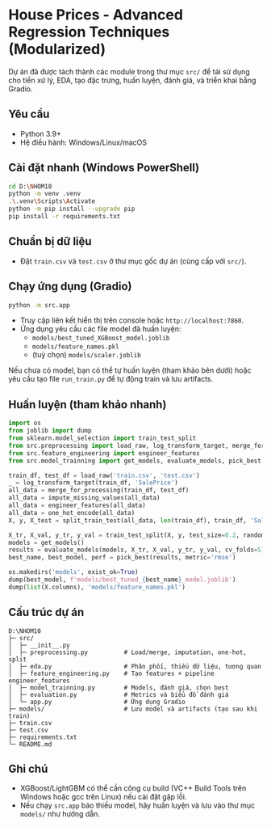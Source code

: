 # House Prices - Advanced Regression Techniques (Modularized)

Dự án đã được tách thành các module trong thư mục `src/` để tái sử dụng cho tiền xử lý, EDA, tạo đặc trưng, huấn luyện, đánh giá, và triển khai bằng Gradio.

## Yêu cầu

- Python 3.9+
- Hệ điều hành: Windows/Linux/macOS

## Cài đặt nhanh (Windows PowerShell)

```bash
cd D:\NHOM10
python -m venv .venv
.\.venv\Scripts\Activate
python -m pip install --upgrade pip
pip install -r requirements.txt
```

## Chuẩn bị dữ liệu

- Đặt `train.csv` và `test.csv` ở thư mục gốc dự án (cùng cấp với `src/`).

## Chạy ứng dụng (Gradio)

```bash
python -m src.app
```

- Truy cập liên kết hiển thị trên console hoặc `http://localhost:7860`.
- Ứng dụng yêu cầu các file model đã huấn luyện:
  - `models/best_tuned_XGBoost_model.joblib`
  - `models/feature_names.pkl`
  - (tuỳ chọn) `models/scaler.joblib`

Nếu chưa có model, bạn có thể tự huấn luyện (tham khảo bên dưới) hoặc yêu cầu tạo file `run_train.py` để tự động train và lưu artifacts.

## Huấn luyện (tham khảo nhanh)

```python
import os
from joblib import dump
from sklearn.model_selection import train_test_split
from src.preprocessing import load_raw, log_transform_target, merge_for_processing, impute_missing_values, one_hot_encode, split_train_test
from src.feature_engineering import engineer_features
from src.model_trainning import get_models, evaluate_models, pick_best

train_df, test_df = load_raw('train.csv', 'test.csv')
_ = log_transform_target(train_df, 'SalePrice')
all_data = merge_for_processing(train_df, test_df)
all_data = impute_missing_values(all_data)
all_data = engineer_features(all_data)
all_data = one_hot_encode(all_data)
X, y, X_test = split_train_test(all_data, len(train_df), train_df, 'SalePrice')

X_tr, X_val, y_tr, y_val = train_test_split(X, y, test_size=0.2, random_state=42)
models = get_models()
results = evaluate_models(models, X_tr, X_val, y_tr, y_val, cv_folds=5)
best_name, best_model, perf = pick_best(results, metric='rmse')

os.makedirs('models', exist_ok=True)
dump(best_model, f'models/best_tuned_{best_name}_model.joblib')
dump(list(X.columns), 'models/feature_names.pkl')
```

## Cấu trúc dự án

```
D:\NHOM10
├─ src/
│  ├─ __init__.py
│  ├─ preprocessing.py          # Load/merge, imputation, one-hot, split
│  ├─ eda.py                    # Phân phối, thiếu dữ liệu, tương quan
│  ├─ feature_engineering.py    # Tạo features + pipeline engineer_features
│  ├─ model_trainning.py        # Models, đánh giá, chọn best
│  ├─ evaluation.py             # Metrics và biểu đồ đánh giá
│  └─ app.py                    # Ứng dụng Gradio
├─ models/                      # Lưu model và artifacts (tạo sau khi train)
├─ train.csv
├─ test.csv
├─ requirements.txt
└─ README.md
```

## Ghi chú

- XGBoost/LightGBM có thể cần công cụ build (VC++ Build Tools trên Windows hoặc gcc trên Linux) nếu cài đặt gặp lỗi.
- Nếu chạy `src.app` báo thiếu model, hãy huấn luyện và lưu vào thư mục `models/` như hướng dẫn.
